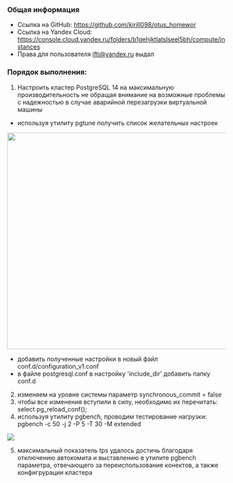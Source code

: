 ### Общая информация ###
* Ссылка на GitHub: https://github.com/kirill098/otus_homewor  
* Ссылка на Yandex Cloud: https://console.cloud.yandex.ru/folders/b1gehjktlatslseel5bh/compute/instances  
* Права для пользователя ifti@yandex.ru выдал

### Порядок выполнения: ###

1) Настроить кластер PostgreSQL 14 на максимальную производительность не
обращая внимание на возможные проблемы с надежностью в случае
аварийной перезагрузки виртуальной машины
- используя утилиту pgtune получить список желательных настроек
<img src="https://github.com/kirill098/otus_homework/blob/main/%D0%94%D0%BE%D0%BC%D0%B0%D1%88%D0%BD%D1%8F%D1%8F%20%D1%80%D0%B0%D0%B1%D0%BE%D1%82%D0%B0%20%238/data/image1.png" width="600" height="500">    

- добавить полученные настройки в новый файл conf.d/configuration_v1.conf
- в файле postgresql.conf в настройку 'include_dir' добавить папку conf.d
2) изменяем на уровне системы параметр synchronous_commit = false
3) чтобы все изменения вступили в силу, необходимо их перечитать: select pg_reload_conf();
4) используя утилиту pgbench, проводим тестирование нагрузки: pgbench -c 50 -j 2 -P 5 -T 30 -M extended
<img src="https://github.com/kirill098/otus_homework/blob/main/%D0%94%D0%BE%D0%BC%D0%B0%D1%88%D0%BD%D1%8F%D1%8F%20%D1%80%D0%B0%D0%B1%D0%BE%D1%82%D0%B0%20%238/data/image2.png">   

5) максимальный показатель tps удалось достичь благодаря отключению автокомита и выставлению в утилите pgbench параметра, отвечающего за переиспользование конектов, а также конфигрурации кластера
